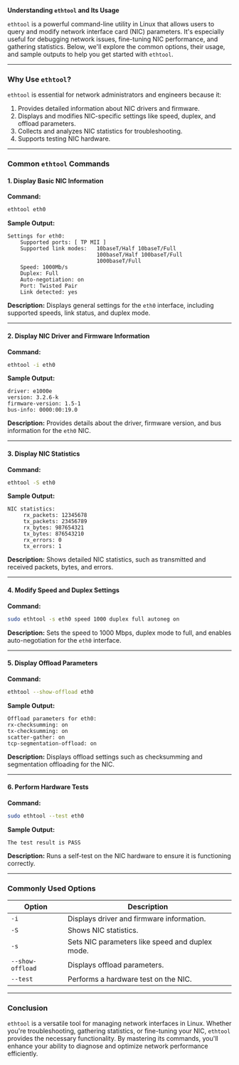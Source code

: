 **Understanding `ethtool` and Its Usage**

`ethtool` is a powerful command-line utility in Linux that allows users to query and modify network interface card (NIC) parameters. It's especially useful for debugging network issues, fine-tuning NIC performance, and gathering statistics. Below, we'll explore the common options, their usage, and sample outputs to help you get started with `ethtool`.

---

### **Why Use `ethtool`?**
`ethtool` is essential for network administrators and engineers because it:
1. Provides detailed information about NIC drivers and firmware.
2. Displays and modifies NIC-specific settings like speed, duplex, and offload parameters.
3. Collects and analyzes NIC statistics for troubleshooting.
4. Supports testing NIC hardware.

---

### **Common `ethtool` Commands**

#### **1. Display Basic NIC Information**
**Command:**
```bash
ethtool eth0
```
**Sample Output:**
```
Settings for eth0:
    Supported ports: [ TP MII ]
    Supported link modes:   10baseT/Half 10baseT/Full
                            100baseT/Half 100baseT/Full
                            1000baseT/Full
    Speed: 1000Mb/s
    Duplex: Full
    Auto-negotiation: on
    Port: Twisted Pair
    Link detected: yes
```
**Description:**
Displays general settings for the `eth0` interface, including supported speeds, link status, and duplex mode.

---

#### **2. Display NIC Driver and Firmware Information**
**Command:**
```bash
ethtool -i eth0
```
**Sample Output:**
```
driver: e1000e
version: 3.2.6-k
firmware-version: 1.5-1
bus-info: 0000:00:19.0
```
**Description:**
Provides details about the driver, firmware version, and bus information for the `eth0` NIC.

---

#### **3. Display NIC Statistics**
**Command:**
```bash
ethtool -S eth0
```
**Sample Output:**
```
NIC statistics:
     rx_packets: 12345678
     tx_packets: 23456789
     rx_bytes: 987654321
     tx_bytes: 876543210
     rx_errors: 0
     tx_errors: 1
```
**Description:**
Shows detailed NIC statistics, such as transmitted and received packets, bytes, and errors.

---

#### **4. Modify Speed and Duplex Settings**
**Command:**
```bash
sudo ethtool -s eth0 speed 1000 duplex full autoneg on
```
**Description:**
Sets the speed to 1000 Mbps, duplex mode to full, and enables auto-negotiation for the `eth0` interface.

---

#### **5. Display Offload Parameters**
**Command:**
```bash
ethtool --show-offload eth0
```
**Sample Output:**
```
Offload parameters for eth0:
rx-checksumming: on
tx-checksumming: on
scatter-gather: on
tcp-segmentation-offload: on
```
**Description:**
Displays offload settings such as checksumming and segmentation offloading for the NIC.

---

#### **6. Perform Hardware Tests**
**Command:**
```bash
sudo ethtool --test eth0
```
**Sample Output:**
```
The test result is PASS
```
**Description:**
Runs a self-test on the NIC hardware to ensure it is functioning correctly.

---

### **Commonly Used Options**
| Option                  | Description                                           |
|-------------------------|-------------------------------------------------------|
| `-i`                   | Displays driver and firmware information.            |
| `-S`                   | Shows NIC statistics.                                |
| `-s`                   | Sets NIC parameters like speed and duplex mode.      |
| `--show-offload`       | Displays offload parameters.                         |
| `--test`               | Performs a hardware test on the NIC.                 |

---

### **Conclusion**
`ethtool` is a versatile tool for managing network interfaces in Linux. Whether you're troubleshooting, gathering statistics, or fine-tuning your NIC, `ethtool` provides the necessary functionality. By mastering its commands, you'll enhance your ability to diagnose and optimize network performance efficiently.
